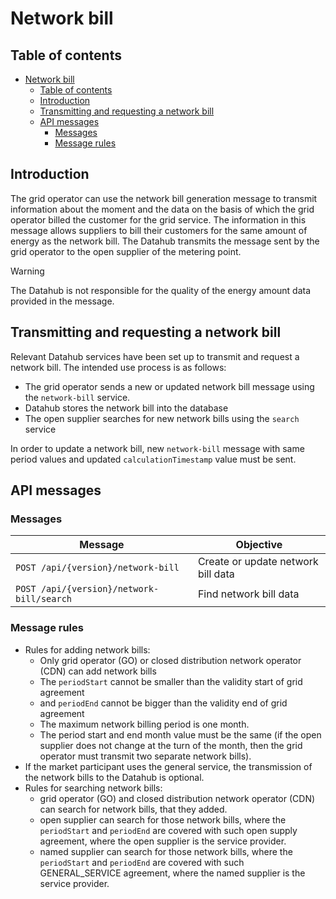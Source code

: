 ﻿# Network bill

## Table of contents

- [Network bill](#network-bill)
  - [Table of contents](#table-of-contents)
  - [Introduction](#introduction)
  - [Transmitting and requesting a network bill](#transmitting-and-requesting-a-network-bill)
  - [API messages](#api-messages)
    - [Messages](#messages)
    - [Message rules](#message-rules)

## Introduction

The grid operator can use the network bill generation message to transmit information about the moment and the data on the basis of which the grid operator billed the customer for the grid service. The information in this message allows suppliers to bill their customers for the same amount of energy as the network bill. The Datahub transmits the message sent by the grid operator to the open supplier of the metering point.

> [!WARNING] 
> The Datahub is not responsible for the quality of the energy amount data provided in the message.

## Transmitting and requesting a network bill

Relevant Datahub services have been set up to transmit and request a network bill. The intended use process is as follows:

- The grid operator sends a new or updated network bill message using the `network-bill` service.
- Datahub stores the network bill into the database
- The open supplier searches for new network bills using the `search` service

In order to update a network bill, new `network-bill` message with same period values and updated `calculationTimestamp` value must be sent.

## API messages

### Messages

| Message                                   | Objective                          |
|-------------------------------------------|------------------------------------|
| `POST /api/{version}/network-bill`        | Create or update network bill data |
| `POST /api/{version}/network-bill/search` | Find network bill data             |

### Message rules

- Rules for adding network bills:
  - Only grid operator (GO) or closed distribution network operator (CDN) can add network bills
  - The `periodStart` cannot be smaller than the validity start of grid agreement
  - and `periodEnd` cannot be bigger than the validity end of grid agreement
  - The maximum network billing period is one month.
  - The period start and end month value must be the same (if the open supplier does not change at the turn of the month, then the grid operator must transmit two separate network bills).
- If the market participant uses the general service, the transmission of the network bills to the Datahub is optional.
- Rules for searching network bills:
  - grid operator (GO) and closed distribution network operator (CDN) can search for network bills, that they added.
  - open supplier can search for those network bills, where the `periodStart` and `periodEnd` are covered with such open supply agreement, where the open supplier is the service provider.
  - named supplier can search for those network bills, where the `periodStart` and `periodEnd` are covered with such GENERAL_SERVICE agreement, where the named supplier is the service provider.
